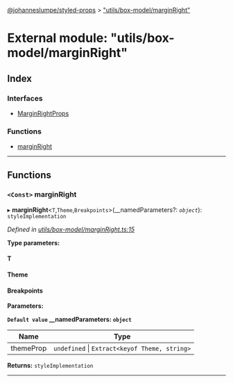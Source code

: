 [@johanneslumpe/styled-props](../README.md) > ["utils/box-model/marginRight"](../modules/_utils_box_model_marginright_.md)

# External module: "utils/box-model/marginRight"

## Index

### Interfaces

* [MarginRightProps](../interfaces/_utils_box_model_marginright_.marginrightprops.md)

### Functions

* [marginRight](_utils_box_model_marginright_.md#marginright)

---

## Functions

<a id="marginright"></a>

### `<Const>` marginRight

▸ **marginRight**<`T`,`Theme`,`Breakpoints`>(__namedParameters?: *`object`*): `styleImplementation`

*Defined in [utils/box-model/marginRight.ts:15](https://github.com/johanneslumpe/styled-props/blob/8e709f1/src/utils/box-model/marginRight.ts#L15)*

**Type parameters:**

#### T 
#### Theme 
#### Breakpoints 
**Parameters:**

**`Default value` __namedParameters: `object`**

| Name | Type |
| ------ | ------ |
| themeProp | `undefined` \| `Extract<keyof Theme, string>` |

**Returns:** `styleImplementation`

___

